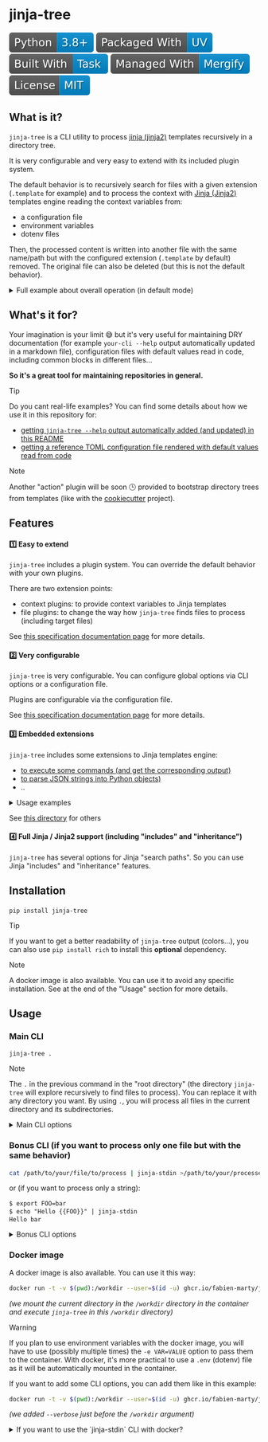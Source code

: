<!-- *** GENERATED FILE - DO NOT EDIT *** -->
<!-- To modify this file, edit README.md.template and launch 'make doc' -->

# jinja-tree

![Python Badge](https://raw.githubusercontent.com/fabien-marty/jinja-tree/refs/heads/main/.github/badges/python38plus.svg)
[![UV Badge](https://raw.githubusercontent.com/fabien-marty/jinja-tree/refs/heads/main/.github/badges/uv.svg)](https://docs.astral.sh/uv/)
[![Task Badge](https://raw.githubusercontent.com/fabien-marty/jinja-tree/refs/heads/main/.github/badges/task.svg)](https://taskfile.dev/)
[![Mergify Badge](https://raw.githubusercontent.com/fabien-marty/jinja-tree/refs/heads/main/.github/badges/mergify.svg)](https://mergify.com/)
[![MIT Licensed](https://raw.githubusercontent.com/fabien-marty/jinja-tree/refs/heads/main/.github/badges/mit.svg)](https://en.wikipedia.org/wiki/MIT_License)

## What is it?

`jinja-tree` is a CLI utility to process [jinja (jinja2)](https://jinja.palletsprojects.com/) templates
recursively in a directory tree.

It is very configurable and very easy to extend with its included plugin system.

The default behavior is to recursively search for files with a given extension (`.template` for example) and to process the context with [Jinja (Jinja2)](https://jinja.palletsprojects.com/) templates engine reading the context variables from:

- a configuration file
- environment variables 
- dotenv files 

Then, the processed content is written into another file with the same name/path but with the configured extension (`.template` by default) removed. The original file can also be deleted (but this is not the default behavior).

<details>

<summary>Full example about overall operation (in default mode)</summary>

Note: this is only the **default behavior** as you can tune this with your own plugins!

Let's imagine the following directory structure:

```
/foo/
/foo/README.md.template
/foo/bar/baz.py.template
/foo/bar/another.file
```

And execute `jinja-tree /foo` with the default configuration.

We get:

```
/foo/
/foo/README.md.template
/foo/README.md <= NEW FILE FROM README.md.template jinja2 processing
/foo/bar/baz.py.template
/foo/bar/baz.py <= NEW FILE FROM baz.py.template jinja2 processing 
/foo/bar/another.file
```

</details>

## What's it for?

Your imagination is your limit 😅 but it's very useful for maintaining DRY documentation (for example `your-cli --help` output automatically updated in a markdown file), configuration files with default values read in code, including common blocks in different files...

**So it's a great tool for maintaining repositories in general.**

> [!TIP]
> Do you cant real-life examples? You can find some details about how we use it in this repository for:
> 
> - [getting `jinja-tree --help` output automatically added (and updated) in this README](https://github.com/fabien-marty/jinja-tree/blob/main/docs/details-about-real-life-example1.md)
> - [getting a reference TOML configuration file rendered with default values read from code](https://github.com/fabien-marty/jinja-tree/blob/main/docs/details-about-real-life-example2.md)

> [!NOTE]
> Another "action" plugin will be soon 🕒 provided to bootstrap directory trees from templates (like with the [cookiecutter](https://github.com/fabien-marty/jinja-tree/blob/main/https://github.com/cookiecutter/cookiecutter) project).

## Features

#### 1️⃣ Easy to extend 

`jinja-tree` includes a plugin system. You can override the default behavior with your own plugins.

There are two extension points:

- context plugins: to provide context variables to Jinja templates
- file plugins: to change the way how `jinja-tree` finds files to process (including target files)

See [this specification documentation page](https://github.com/fabien-marty/jinja-tree/blob/main/docs/details-about-plugins.md) for more details.

#### 2️⃣ Very configurable

`jinja-tree` is very configurable. You can configure global options via CLI options or a configuration file. 

Plugins are configurable via the configuration file.

See [this specification documentation page](https://github.com/fabien-marty/jinja-tree/blob/main/docs/details-about-configuration.md) for more details.

#### 3️⃣ Embedded extensions

`jinja-tree` includes some extensions to Jinja templates engine:

- [to execute some commands (and get the corresponding output)](https://github.com/fabien-marty/jinja-tree/blob/main/jinja_tree/app/embedded_extensions/shell.py)
- [to parse JSON strings into Python objects)](https://github.com/fabien-marty/jinja-tree/blob/main/jinja_tree/app/embedded_extensions/from_json.py)
- ..

<details>

<summary>Usage examples</summary>

#### `shell` extension


```jinja
{{ "date"|shell() }}
```

=> will render something like: `Sun Jan 28 15:11:44 CET 2024`


#### `from_json` extension


```bash
export MYENV='["foo", "bar", "baz"]'

(
    cat <<EOF
{% for item in MYENV|from_json() -%}
- {{ item }}
{% endfor %}
EOF
) | jinja-stdin
```


=> will render something like:

```
- foo
- bar
- bar
```

</details>

See [this directory](https://github.com/fabien-marty/jinja-tree/blob/main/jinja_tree/app/embedded_extensions/) for others

#### 4️⃣ Full Jinja / Jinja2 support (including "includes" and "inheritance")

`jinja-tree` has several options for Jinja "search paths". So you can use Jinja "includes" and "inheritance" features.

## Installation

`pip install jinja-tree`

> [!TIP]
> If you want to get a better readability of `jinja-tree` output (colors...), you can also use `pip install rich` to install 
> this **optional** dependency.

> [!NOTE]
> A docker image is also available. You can use it to avoid any specific installation.
> See at the end of the "Usage" section for more details.

## Usage

### Main CLI

```
jinja-tree .
```

> [!NOTE]
> The `.` in the previous command in the "root directory" (the directory `jinja-tree` will explore recursively to find files to process). You can replace it with any directory you want. By using `.`, you will process all files in the current directory and its subdirectories.

<details>

<summary>Main CLI options</summary>

```
Usage: jinja-tree [OPTIONS] ROOT_DIR

  Process a directory tree with the Jinja / Jinja2 templating system.

Arguments:
  ROOT_DIR  root directory  [required]

Options:
  --config-file TEXT              config file path (default: first '.jinja-
                                  tree.toml' file found up from current
                                  working dir), can also be see with
                                  JINJA_TREE_CONFIG_FILE env var  [env var:
                                  JINJA_TREE_CONFIG_FILE]
  --log-level TEXT                log level (DEBUG, INFO, WARNING or ERROR)
                                  [default: INFO]
  --verbose / --no-verbose        increase verbosity of the DEBUG log level
                                  (note: this forces log-level = DEBUG)
                                  [default: no-verbose]
  --extra-search-path PATH        Search path to jinja (can be used multiple
                                  times)
  --add-cwd-to-search-path / --no-add-cwd-to-search-path
                                  add current working directory (CWD) to jinja
                                  search path
  --add-root-dir-to-search-path / --no-add-root-dir-to-search-path
                                  add root directory to jinja search path
  --jinja-extension TEXT          jinja extension to load
  --context-plugin TEXT           context plugins (full python class path, can
                                  be used multiple times)
  --action-plugin TEXT            action plugin (full python class path, can
                                  be used multiple times)
  --strict-undefined / --no-strict-undefined
                                  if set, raise an error if a variable does
                                  not exist in context
  --blank-run / --no-blank-run    if set, execute a blank run (without
                                  modifying or deleting anything)  [default:
                                  no-blank-run]
  --disable-embedded-jinja-extensions / --no-disable-embedded-jinja-extensions
                                  disable embedded jinja extensions
  --help                          Show this message and exit.

``` 

</details>

### Bonus CLI (if you want to process only one file but with the same behavior)

```bash
cat /path/to/your/file/to/process | jinja-stdin >/path/to/your/processed/file
```

or (if you want to process only a string):


```console
$ export FOO=bar
$ echo "Hello {{FOO}}" | jinja-stdin
Hello bar
```


<details>

<summary>Bonus CLI options</summary>

```
Usage: jinja-stdin [OPTIONS]

  Process the standard input with Jinja templating system and return the
  result on the standard output.

Options:
  --config-file TEXT              config file path (default: first '.jinja-
                                  tree.toml' file found up from current
                                  working dir), can also be see with
                                  JINJA_TREE_CONFIG_FILE env var  [env var:
                                  JINJA_TREE_CONFIG_FILE]
  --log-level TEXT                log level (DEBUG, INFO, WARNING or ERROR)
                                  [default: INFO]
  --verbose / --no-verbose        increase verbosity of the DEBUG log level
                                  (note: this forces log-level = DEBUG)
                                  [default: no-verbose]
  --extra-search-path PATH        Search path to jinja (can be used multiple
                                  times)
  --add-cwd-to-search-path / --no-add-cwd-to-search-path
                                  add current working directory (CWD) to jinja
                                  search path
  --jinja-extension TEXT          jinja extension to load
  --context-plugin TEXT           context plugins (full python class path, can
                                  be used multiple times)
  --strict-undefined / --no-strict-undefined
                                  if set, raise an error if a variable does
                                  not exist in context
  --disable-embedded-jinja-extensions / --no-disable-embedded-jinja-extensions
                                  disable embedded jinja extensions
  --help                          Show this message and exit.

``` 

</details>

### Docker image

A docker image is also available. You can use it this way:

```bash
docker run -t -v $(pwd):/workdir --user=$(id -u) ghcr.io/fabien-marty/jinja-tree:latest /workdir
```

*(we mount the current directory in the `/workdir` directory in the container and execute `jinja-tree` in this `/workdir` directory)*

> [!WARNING]
> If you plan to use environment variables with the docker image, you will have to use (possibly multiple times) the `-e VAR=VALUE` option to pass them to the container. 
> With docker, it's more practical to use a `.env` (dotenv) file as it will be automatically mounted in the container.

If you want to add some CLI options, you can add them like in this example:

```bash
docker run -t -v $(pwd):/workdir --user=$(id -u) ghcr.io/fabien-marty/jinja-tree:latest --verbose /workdir
```

*(we added `--verbose` just before the `/workdir` argument)*

<details>

<summary>If you want to use the `jinja-stdin` CLI with docker?</summary>


```bash
echo "FOO {{ BAR }}" |docker run -i -v $(pwd):/workdir -e BAR=BAZ --user=$(id -u) --entrypoint jinja-stdin ghcr.io/fabien-marty/jinja-tree:latest
```


*(it will output `FOO BAZ`)*

</details>